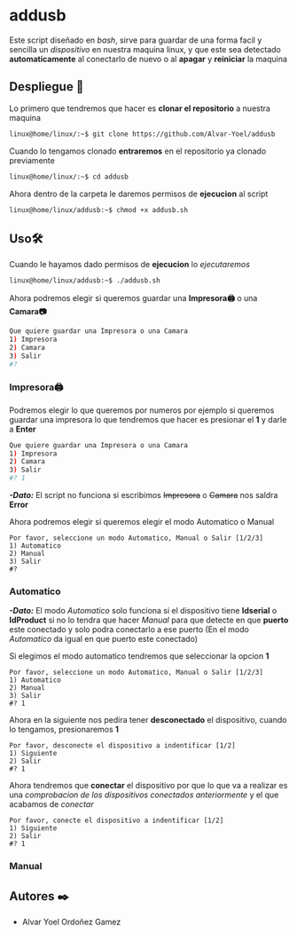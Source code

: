 # addusb
Este script diseñado en *bash*, sirve para guardar de una forma facil y sencilla un *dispositivo* en nuestra maquina linux, y que este sea detectado **automaticamente** al conectarlo de nuevo o al **apagar** y **reiniciar** la maquina

## Despliegue 🔧
Lo primero que tendremos que hacer es **clonar el repositorio** a nuestra maquina

```bash 
linux@home/linux/:~$ git clone https://github.com/Alvar-Yoel/addusb
```

Cuando lo tengamos clonado **entraremos** en el repositorio ya clonado previamente

```bash
linux@home/linux/:~$ cd addusb
```

Ahora dentro de la carpeta le daremos permisos de **ejecucion** al script

```bash 
linux@home/linux/addusb:~$ chmod +x addusb.sh
```

## Uso🛠️
Cuando le hayamos dado permisos de **ejecucion** lo *ejecutaremos*

```bash 
linux@home/linux/addusb:~$ ./addusb.sh
```

Ahora podremos elegir si queremos guardar una **Impresora🖨️** o una **Camara📷**
```bash
Que quiere guardar una Impresora o una Camara
1) Impresora
2) Camara
3) Salir
#?
``` 

### Impresora🖨️
Podremos elegir lo que queremos por numeros por ejemplo si queremos guardar una impresora lo que tendremos que hacer es presionar el **1** y darle a **Enter**
```bash
Que quiere guardar una Impresora o una Camara
1) Impresora
2) Camara
3) Salir
#? 1
```
***-Dato:*** El script no funciona si escribimos ~~Impresora~~ o ~~Camara~~ nos saldra **Error**

Ahora podremos elegir si queremos elegir el modo Automatico o Manual
``` 
Por favor, seleccione un modo Automatico, Manual o Salir [1/2/3]
1) Automatico
2) Manual
3) Salir
#?
```

### Automatico
***-Dato:*** El modo _Automatico_ solo funciona si el dispositivo tiene **Idserial** o **IdProduct** si no lo tendra que hacer _Manual_ para que detecte en que **puerto** este conectado y solo podra conectarlo a ese puerto (En el modo _Automatico_ da igual en que puerto este conectado)

Si elegimos el modo automatico tendremos que seleccionar la opcion **1**
``` 
Por favor, seleccione un modo Automatico, Manual o Salir [1/2/3]
1) Automatico
2) Manual
3) Salir
#? 1
```

Ahora en la siguiente nos pedira tener **desconectado** el dispositivo, cuando lo tengamos, presionaremos **1**
```
Por favor, desconecte el dispositivo a indentificar [1/2]
1) Siguiente
2) Salir
#? 1
```

Ahora tendremos que **conectar** el dispositivo por que lo que va a realizar es una _comprobacion de los dispositivos conectados anteriormente_ y el que acabamos de _conectar_
```
Por favor, conecte el dispositivo a indentificar [1/2]
1) Siguiente
2) Salir
#? 1
```

### Manual

## Autores ✒️
- Alvar Yoel Ordoñez Gamez
